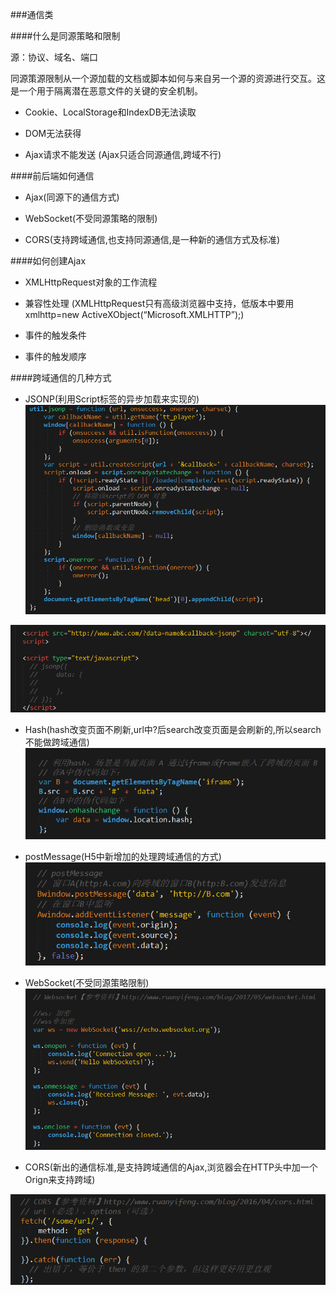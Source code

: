 ###通信类

####什么是同源策略和限制

源：协议、域名、端口

同源策源限制从一个源加载的文档或脚本如何与来自另一个源的资源进行交互。这是一个用于隔离潜在恶意文件的关键的安全机制。 

* Cookie、LocalStorage和IndexDB无法读取 

* DOM无法获得 

* Ajax请求不能发送 (Ajax只适合同源通信,跨域不行)


####前后端如何通信

* Ajax(同源下的通信方式)

* WebSocket(不受同源策略的限制)

* CORS(支持跨域通信,也支持同源通信,是一种新的通信方式及标准)

####如何创建Ajax

* XMLHttpRequest对象的工作流程

* 兼容性处理
(XMLHttpRequest只有高级浏览器中支持，低版本中要用xmlhttp=new ActiveXObject(“Microsoft.XMLHTTP”);)

* 事件的触发条件

* 事件的触发顺序


####跨域通信的几种方式

* JSONP(利用Script标签的异步加载来实现的)
![](/assets/QQ图片20180307170052.png)

![](/assets/QQ截图20180307171406.png)

* Hash(hash改变页面不刷新,url中?后search改变页面是会刷新的,所以search不能做跨域通信)
![](/assets/QQ截图20180307171037.png)


* postMessage(H5中新增加的处理跨域通信的方式)
![](/assets/QQ截图20180307171029.png)




* WebSocket(不受同源策略限制)
![](/assets/QQ截图20180307171020.png)




* CORS(新出的通信标准,是支持跨域通信的Ajax,浏览器会在HTTP头中加一个Orign来支持跨域)

![](/assets/QQ截图20180307171009.png)



